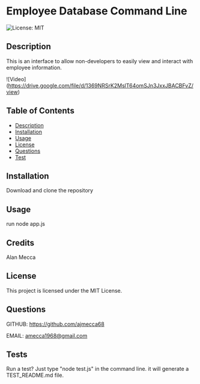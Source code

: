 
# Employee Database Command Line

![License: MIT](https://img.shields.io/badge/License-MIT-yellow.svg)

## Description
This is an interface to allow non-developers to easily view and interact with employee information. 

![Video] (https://drive.google.com/file/d/1369NRSrK2MslT64omSJn3JxxJBACBFvZ/view)

## Table of Contents
- [Description](#description)
- [Installation](#installation)
- [Usage](#usage)
- [License](#license)
- [Questions](#questions)
- [Test](#test)


## Installation
Download and clone the repository

## Usage
run node app.js

## Credits
Alan Mecca

## License
This project is licensed under the MIT License.

## Questions
GITHUB: https://github.com/ajmecca68

EMAIL: [amecca1968@gmail.com](mailto:amecca1968@gmail.com)

## Tests
Run a test? Just type "node test.js" in the command line.
it will generate a TEST_README.md file.
